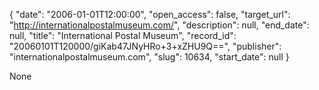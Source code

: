 {
  "date": "2006-01-01T12:00:00", 
  "open_access": false, 
  "target_url": "http://internationalpostalmuseum.com/", 
  "description": null, 
  "end_date": null, 
  "title": "International Postal Museum", 
  "record_id": "20060101T120000/giKab47JNyHRo+3+xZHU9Q==", 
  "publisher": "internationalpostalmuseum.com", 
  "slug": 10634, 
  "start_date": null
}

None
